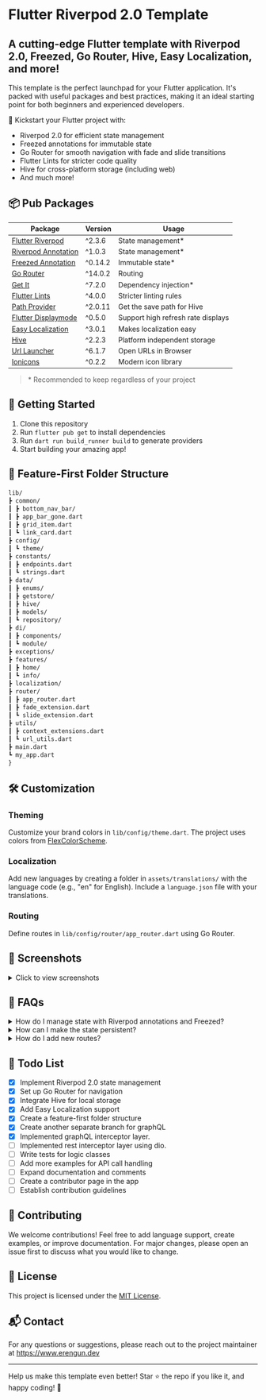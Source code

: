 # Flutter Riverpod 2.0 Template

## A cutting-edge Flutter template with Riverpod 2.0, Freezed, Go Router, Hive, Easy Localization, and more!

This template is the perfect launchpad for your Flutter application. It's packed with useful packages and best practices, making it an ideal starting point for both beginners and experienced developers.

🚀 Kickstart your Flutter project with:
- Riverpod 2.0 for efficient state management
- Freezed annotations for immutable state
- Go Router for smooth navigation with fade and slide transitions
- Flutter Lints for stricter code quality
- Hive for cross-platform storage (including web)
- And much more!

## 📦 Pub Packages

| Package | Version | Usage |
|---------|---------|-------|
| [Flutter Riverpod](https://pub.dev/packages/flutter_riverpod) | ^2.3.6 | State management* |
| [Riverpod Annotation](https://pub.dev/packages/riverpod) | ^1.0.3 | State management* |
| [Freezed Annotation](https://pub.dev/packages/freezed_annotation) | ^0.14.2 | Immutable state* |
| [Go Router](https://pub.dev/packages/go_router) | ^14.0.2 | Routing |
| [Get It](https://pub.dev/packages/get_it) | ^7.2.0 | Dependency injection* |
| [Flutter Lints](https://pub.dev/packages/flutter_lints) | ^4.0.0 | Stricter linting rules |
| [Path Provider](https://pub.dev/packages/path_provider) | ^2.0.11 | Get the save path for Hive |
| [Flutter Displaymode](https://pub.dev/packages/flutter_displaymode) | ^0.5.0 | Support high refresh rate displays |
| [Easy Localization](https://pub.dev/packages/easy_localization) | ^3.0.1 | Makes localization easy |
| [Hive](https://pub.dev/packages/hive) | ^2.2.3 | Platform independent storage |
| [Url Launcher](https://pub.dev/packages/url_launcher) | ^6.1.7 | Open URLs in Browser |
| [Ionicons](https://pub.dev/packages/ionicons) | ^0.2.2 | Modern icon library |

> \* Recommended to keep regardless of your project

## 🚀 Getting Started

1. Clone this repository
2. Run `flutter pub get` to install dependencies
3. Run `dart run build_runner build` to generate providers
4. Start building your amazing app!

## 📁 Feature-First Folder Structure

```
lib/
┣ common/
┃ ┣ bottom_nav_bar/
┃ ┣ app_bar_gone.dart
┃ ┣ grid_item.dart
┃ ┗ link_card.dart
┣ config/
┃ ┗ theme/
┣ constants/
┃ ┣ endpoints.dart
┃ ┗ strings.dart
┣ data/
┃ ┣ enums/
┃ ┣ getstore/
┃ ┣ hive/
┃ ┣ models/
┃ ┗ repository/
┣ di/
┃ ┣ components/
┃ ┗ module/
┣ exceptions/
┣ features/
┃ ┣ home/
┃ ┗ info/
┣ localization/
┣ router/
┃ ┣ app_router.dart
┃ ┣ fade_extension.dart
┃ ┗ slide_extension.dart
┣ utils/
┃ ┣ context_extensions.dart
┃ ┗ url_utils.dart
┣ main.dart
┗ my_app.dart
}
```

## 🛠 Customization

### Theming
Customize your brand colors in `lib/config/theme.dart`. The project uses colors from [FlexColorScheme](https://rydmike.com/flexcolorscheme/themesplayground-v7-2/).

### Localization
Add new languages by creating a folder in `assets/translations/` with the language code (e.g., "en" for English). Include a `language.json` file with your translations.

### Routing
Define routes in `lib/config/router/app_router.dart` using Go Router.

## 📸 Screenshots

<details>
<summary>Click to view screenshots</summary>

### Light Theme
| Home | Info |
|------|------|
| ![Home Light](./assets/img/home_light.jpg) | ![Info Light](./assets/img/info_light.jpg) |

### Dark Theme
| Home | Info |
|------|------|
| ![Home Dark](./assets/img/home_dark.jpg) | ![Info Dark](./assets/img/info_dark.jpg) |

### Web
| Home Light | Info Light |
|------------|------------|
| ![Home Light Web](./assets/img/home_light_web.jpg) | ![Info Light Web](./assets/img/info_light_web.jpg) |

| Home Dark | Info Dark |
|-----------|-----------|
| ![Home Dark Web](./assets/img/home_dark_web.jpg) | ![Info Dark Web](./assets/img/info_dark_web.jpg) |

</details>

## 🔧 FAQs

<details>
<summary>How do I manage state with Riverpod annotations and Freezed?</summary>

1. Create a freezed UI model class
2. Create a logic class with Riverpod annotations
3. Run build_runner to generate providers
4. Use the provider in your widgets

See the README for detailed examples.
</details>

<details>
<summary>How can I make the state persistent?</summary>

Use Hive or another storage solution in conjunction with your state management. See the theme state example in the README for implementation details.
</details>

<details>
<summary>How do I add new routes?</summary>

1. Define the route in the SGORouter enum
2. Add the route to the GoRouter configuration
3. Use `context.go(SGRoute.your_route_name.route)` to navigate

</details>

## 📝 Todo List

- [x] Implement Riverpod 2.0 state management
- [x] Set up Go Router for navigation
- [x] Integrate Hive for local storage
- [x] Add Easy Localization support
- [x] Create a feature-first folder structure
- [x] Create another separate branch for graphQL
- [x] Implemented graphQL interceptor layer.
- [ ] Implemented rest interceptor layer using dio.
- [ ] Write tests for logic classes
- [ ] Add more examples for API call handling
- [ ] Expand documentation and comments
- [ ] Create a contributor page in the app
- [ ] Establish contribution guidelines

## 🤝 Contributing

We welcome contributions! Feel free to add language support, create examples, or improve documentation. For major changes, please open an issue first to discuss what you would like to change.

## 📄 License

This project is licensed under the [MIT License](./LICENSE.md).

## 📬 Contact

For any questions or suggestions, please reach out to the project maintainer at https://www.erengun.dev

---

Help us make this template even better! Star ⭐ the repo if you like it, and happy coding! 🚀
